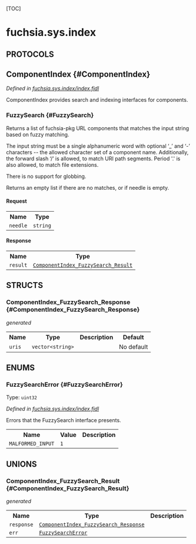 [TOC]

# fuchsia.sys.index


## **PROTOCOLS**

## ComponentIndex {#ComponentIndex}
*Defined in [fuchsia.sys.index/index.fidl](https://fuchsia.googlesource.com/fuchsia/+/master/src/sys/component_index/fidl/index.fidl#14)*

<p>ComponentIndex provides search and indexing interfaces for components.</p>

### FuzzySearch {#FuzzySearch}

<p>Returns a list of fuchsia-pkg URL components that matches the input
string based on fuzzy matching.</p>
<p>The input string must be a single alphanumeric word with optional ‘_’
and ‘-’ characters -- the allowed character set of a component name.
Additionally, the forward slash ‘/’ is allowed, to match URI path
segments. Period '.' is also allowed, to match file extensions.</p>
<p>There is no support for globbing.</p>
<p>Returns an empty list if there are no matches, or if needle is empty.</p>

#### Request
<table>
    <tr><th>Name</th><th>Type</th></tr>
    <tr>
            <td><code>needle</code></td>
            <td>
                <code>string</code>
            </td>
        </tr></table>


#### Response
<table>
    <tr><th>Name</th><th>Type</th></tr>
    <tr>
            <td><code>result</code></td>
            <td>
                <code><a class='link' href='#ComponentIndex_FuzzySearch_Result'>ComponentIndex_FuzzySearch_Result</a></code>
            </td>
        </tr></table>



## **STRUCTS**

### ComponentIndex_FuzzySearch_Response {#ComponentIndex_FuzzySearch_Response}
*generated*





<table>
    <tr><th>Name</th><th>Type</th><th>Description</th><th>Default</th></tr><tr>
            <td><code>uris</code></td>
            <td>
                <code>vector&lt;string&gt;</code>
            </td>
            <td></td>
            <td>No default</td>
        </tr>
</table>



## **ENUMS**

### FuzzySearchError {#FuzzySearchError}
Type: <code>uint32</code>

*Defined in [fuchsia.sys.index/index.fidl](https://fuchsia.googlesource.com/fuchsia/+/master/src/sys/component_index/fidl/index.fidl#8)*

<p>Errors that the FuzzySearch interface presents.</p>


<table>
    <tr><th>Name</th><th>Value</th><th>Description</th></tr><tr>
            <td><code>MALFORMED_INPUT</code></td>
            <td><code>1</code></td>
            <td></td>
        </tr></table>





## **UNIONS**

### ComponentIndex_FuzzySearch_Result {#ComponentIndex_FuzzySearch_Result}
*generated*


<table>
    <tr><th>Name</th><th>Type</th><th>Description</th></tr><tr>
            <td><code>response</code></td>
            <td>
                <code><a class='link' href='#ComponentIndex_FuzzySearch_Response'>ComponentIndex_FuzzySearch_Response</a></code>
            </td>
            <td></td>
        </tr><tr>
            <td><code>err</code></td>
            <td>
                <code><a class='link' href='#FuzzySearchError'>FuzzySearchError</a></code>
            </td>
            <td></td>
        </tr></table>









